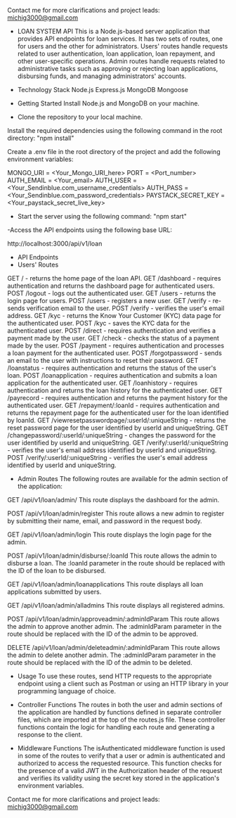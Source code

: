 Contact me for more clarifications and project leads:
michig3000@gmail.com

- LOAN SYSTEM API
This is a Node.js-based server application that provides API endpoints for loan services. It has two sets of routes, one for users and the other for administrators. Users' routes handle requests related to user authentication, loan application, loan repayment, and other user-specific operations. Admin routes handle requests related to administrative tasks such as approving or rejecting loan applications, disbursing funds, and managing administrators' accounts.

- Technology Stack
Node.js
Express.js
MongoDB
Mongoose

- Getting Started
Install Node.js and MongoDB on your machine.

- Clone the repository to your local machine.

Install the required dependencies using the following command in the root directory:
"npm install"

Create a .env file in the root directory of the project and add the following environment variables:

MONGO_URI = <Your_Mongo_URI_here>
PORT = <Port_number>
AUTH_EMAIL = <Your_email>
AUTH_USER = <Your_Sendinblue.com_username_credentials>
AUTH_PASS = <Your_Sendinblue.com_password_credentials>
PAYSTACK_SECRET_KEY = <Your_paystack_secret_live_key>

- Start the server using the following command:
"npm start"

-Access the API endpoints using the following base URL:

http://localhost:3000/api/v1/loan

- API Endpoints
- Users' Routes

GET / - returns the home page of the loan API.
GET /dashboard - requires authentication and returns the dashboard page for authenticated users.
POST /logout - logs out the authenticated user.
GET /users - returns the login page for users.
POST /users - registers a new user.
GET /verify - re-sends verification email to the user.
POST /verify - verifies the user's email address.
GET /kyc - returns the Know Your Customer (KYC) data page for the authenticated user.
POST /kyc - saves the KYC data for the authenticated user.
POST /direct - requires authentication and verifies a payment made by the user.
GET /check - checks the status of a payment made by the user.
POST /payment - requires authentication and processes a loan payment for the authenticated user.
POST /forgotpassword - sends an email to the user with instructions to reset their password.
GET /loanstatus - requires authentication and returns the status of the user's loan.
POST /loanapplication - requires authentication and submits a loan application for the authenticated user.
GET /loanhistory - requires authentication and returns the loan history for the authenticated user.
GET /payrecord - requires authentication and returns the payment history for the authenticated user.
GET /repayment/:loanId - requires authentication and returns the repayment page for the authenticated user for the loan identified by loanId.
GET /viewresetpasswordpage/:userId/:uniqueString - returns the reset password page for the user identified by userId and uniqueString.
GET /changepassword/:userId/:uniqueString - changes the password for the user identified by userId and uniqueString.
GET /verify/:userId/:uniqueString - verifies the user's email address identified by userId and uniqueString.
POST /verify/:userId/:uniqueString - verifies the user's email address identified by userId and uniqueString.

- Admin Routes
The following routes are available for the admin section of the application:

GET /api/v1/loan/admin/
This route displays the dashboard for the admin.

POST /api/v1/loan/admin/register
This route allows a new admin to register by submitting their name, email, and password in the request body.

GET /api/v1/loan/admin/login
This route displays the login page for the admin.

POST /api/v1/loan/admin/disburse/:loanId
This route allows the admin to disburse a loan. The :loanId parameter in the route should be replaced with the ID of the loan to be disbursed.

GET /api/v1/loan/admin/loanapplications
This route displays all loan applications submitted by users.

GET /api/v1/loan/admin/alladmins
This route displays all registered admins.

POST /api/v1/loan/admin/approveadmin/:adminIdParam
This route allows the admin to approve another admin. The :adminIdParam parameter in the route should be replaced with the ID of the admin to be approved.

DELETE /api/v1/loan/admin/deleteadmin/:adminIdParam
This route allows the admin to delete another admin. The :adminIdParam parameter in the route should be replaced with the ID of the admin to be deleted.

- Usage
To use these routes, send HTTP requests to the appropriate endpoint using a client such as Postman or using an HTTP library in your programming language of choice.

- Controller Functions
The routes in both the user and admin sections of the application are handled by functions defined in separate controller files, which are imported at the top of the routes.js file. These controller functions contain the logic for handling each route and generating a response to the client.

- Middleware Functions
The isAuthenticated middleware function is used in some of the routes to verify that a user or admin is authenticated and authorized to access the requested resource. This function checks for the presence of a valid JWT in the Authorization header of the request and verifies its validity using the secret key stored in the application's environment variables.

Contact me for more clarifications and project leads:
michig3000@gmail.com
